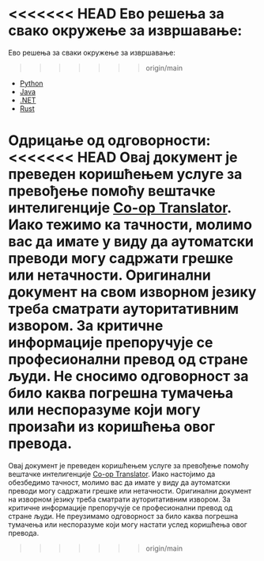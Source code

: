 <!--
CO_OP_TRANSLATOR_METADATA:
{
  "original_hash": "96dbf17071ab774595ab8777468f0c83",
<<<<<<< HEAD
  "translation_date": "2025-08-18T21:48:50+00:00",
=======
  "translation_date": "2025-08-18T17:08:42+00:00",
>>>>>>> origin/main
  "source_file": "03-GettingStarted/06-http-streaming/solution/README.md",
  "language_code": "sr"
}
-->
<<<<<<< HEAD
Ево решења за свако окружење за извршавање:
=======
Ево решења за сваки окружење за извршавање:
>>>>>>> origin/main

- [Python](./python/README.md)
- [Java](./java/README.md)
- [.NET](./dotnet/README.md)
- [Rust](../../../../../03-GettingStarted/06-http-streaming/solution/rust)

**Одрицање од одговорности**:  
<<<<<<< HEAD
Овај документ је преведен коришћењем услуге за превођење помоћу вештачке интелигенције [Co-op Translator](https://github.com/Azure/co-op-translator). Иако тежимо ка тачности, молимо вас да имате у виду да аутоматски преводи могу садржати грешке или нетачности. Оригинални документ на свом изворном језику треба сматрати ауторитативним извором. За критичне информације препоручује се професионални превод од стране људи. Не сносимо одговорност за било каква погрешна тумачења или неспоразуме који могу произаћи из коришћења овог превода.
=======
Овај документ је преведен коришћењем услуге за превођење помоћу вештачке интелигенције [Co-op Translator](https://github.com/Azure/co-op-translator). Иако настојимо да обезбедимо тачност, молимо вас да имате у виду да аутоматски преводи могу садржати грешке или нетачности. Оригинални документ на изворном језику треба сматрати ауторитативним извором. За критичне информације препоручује се професионални превод од стране људи. Не преузимамо одговорност за било каква погрешна тумачења или неспоразуме који могу настати услед коришћења овог превода.
>>>>>>> origin/main
